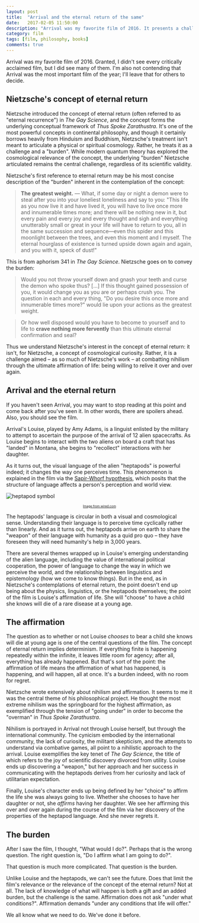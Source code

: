 ```yaml
---
layout: post
title:  "Arrival and the eternal return of the same"
date:   2017-02-05 11:50:00
description: "Arrival was my favorite film of 2016. It presents a challenge Nietzsche identified throughout his work."
category: film
tags: [film, philosophy, books]
comments: true
---
```

Arrival was my favorite film of 2016. Granted, I didn't see every critically acclaimed film, but I did see many of them. I'm also not contending that Arrival was the most important film of the year; I'll leave that for others to decide.

## Nietzsche's concept of eternal return
Nietzsche introduced the concept of eternal return (often referred to as "eternal recurrence") in _The Gay Science_, and the concept forms the underlying conceptual framework of _Thus Spoke Zarathustra_. It's one of the most powerful concepts in continental philosophy, and though it certainly borrows heavily from Hinduism and Buddhism, Nietzsche's treatment isn't meant to articulate a physical or spiritual cosmology. Rather, he treats it as a challenge and a "burden". While modern quantum theory has explored the cosmological relevance of the concept, the underlying "burden" Nietzsche articulated remains the central challenge, regardless of its scientific validity.

Nietzsche's first reference to eternal return may be his most concise description of the "burden" inherent in the contemplation of the concept:

>**The greatest weight.** — What, if some day or night a demon were to steal after you into your loneliest loneliness and say to you: "This life as you now live it and have lived it, you will have to live once more and innumerable times more; and there will be nothing new in it, but every pain and every joy and every thought and sigh and everything unutterably small or great in your life will have to return to you, all in the same succession and sequence—even this spider and this moonlight between the trees, and even this moment and I myself. The eternal hourglass of existence is turned upside down again and again, and you with it, speck of dust!"

This is from aphorism 341 in _The Gay Science_. Nietzsche goes on to convey the burden:

>Would you not throw yourself down and gnash your teeth and curse the demon who spoke thus? [...] If this thought gained possession of you, it would change you as you are or perhaps crush you. The question in each and every thing, "Do you desire this once more and innumerable times more?" would lie upon your actions as the greatest weight.

>Or how well disposed would you have to become to yourself and to life to **crave nothing more fervently** than this ultimate eternal confirmation and seal?

Thus we understand Nietzsche's interest in the concept of eternal return: it isn't, for Nietzsche, a concept of cosmological curiosity. Rather, it is a challenge aimed – as so much of Nietzsche's work – at combatting nihilism through the ultimate affirmation of life: being willing to relive it over and over again.

## Arrival and the eternal return

If you haven't seen Arrival, you may want to stop reading at this point and come back after you've seen it. In other words, there are spoilers ahead. Also, you should see the film.

Arrival's Louise, played by Amy Adams, is a linguist enlisted by the military to attempt to ascertain the purpose of the arrival of 12 alien spacecrafts. As Louise begins to interact with the two aliens on board a craft that has "landed" in Montana, she begins to "recollect" interactions with her daughter.

As it turns out, the visual language of the alien "heptapods" is powerful indeed; it changes the way one perceives time. This phenomenon is explained in the film via the [Sapir-Whorf hypothesis](https://en.wikipedia.org/wiki/Linguistic_relativity), which posits that the structure of language affects a person's perception and world view.

![heptapod symbol](https://assets.wired.com/photos/w_1534/wp-content/uploads/2016/11/Arrival8-1.jpg)

<p style="font-size: .6em; text-align: center;"><a href="https://www.wired.com/2016/11/arrivals-designers-crafted-mesmerizing-alien-alphabet/">Image from wired.com</a></p>

The heptapods' language is circular in both a visual and cosmological sense. Understanding their language is to perceive time cyclically rather than linearly. And as it turns out, the heptapods arrive on earth to share the "weapon" of their language with humanity as a quid pro quo – they have foreseen they will need humanity's help in 3,000 years.

There are several themes wrapped up in Louise's emerging understanding of the alien language, including the value of international political cooperation, the power of language to change the way in which we perceive the world, and the relationship between linguistics and epistemology (how we come to know things). But in the end, as in Nietzsche's contemplations of eternal return, the point doesn't end up being about the physics, linguistics, or the heptapods themselves; the point of the film is Louise's affirmation of life. She will "choose" to have a child she knows will die of a rare disease at a young age.

## The affirmation

The question as to whether or not Louise _chooses_ to bear a child she knows will die at young age is one of the central questions of the film. The concept of eternal return implies determinism. If everything finite is happening repeatedly within the infinite, it leaves little room for agency; after all, everything has already happened. But that's sort of the point: the affirmation of life means the affirmation of what has happened, is happening, and will happen, all at once. It's a burden indeed, with no room for regret.

Nietzsche wrote extensively about nihilism and affirmation. It seems to me it was the central theme of his philosophical project. He thought the most extreme nihilism was the springboard for the highest affirmation, as exemplified through the tension of "going under" in order to become the "overman" in _Thus Spoke Zarathustra_. 

Nihilism is portrayed in Arrival not through Louise herself, but through the international community. The cynicism embodied by the international community, the lack of curiosity, the militant skepticism, and the attempts to understand via combative games, all point to a nihilistic approach to the arrival. Louise exemplifies the key tenet of _The Gay Science_, the title of which refers to the joy of scientific discovery divorced from utility. Louise ends up discovering a "weapon," but her approach and her success in communicating with the heptapods derives from her curiosity and lack of utilitarian expectation.

Finally, Louise's character ends up being defined by her "choice" to affirm the life she was always going to live. Whether she chooses to have her daughter or not, she _affirms_ having her daughter. We see her affirming this over and over again during the course of the film via her discovery of the properties of the heptapod language. And she never regrets it.

##   The burden

After I saw the film, I thought, "What would I do?". Perhaps that is the wrong question. The right question is, "Do I affirm what I am going to do?". 

That question is much more complicated. That question is the burden.

Unlike Louise and the heptapods, we can't see the future. Does that limit the film's relevance or the relevance of the concept of the eternal return? Not at all. The lack of knowledge of what will happen is both a gift and an added burden, but the challenge is the same. Affirmation does not ask "under what conditions?". Affirmation demands "under any conditions that life will offer." 

We all know what we need to do. We've done it before. 





